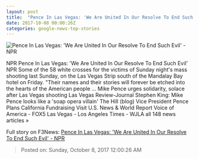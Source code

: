 ```yaml
---
layout: post
title:  "Pence In Las Vegas: 'We Are United In Our Resolve To End Such Evil' - NPR"
date: 2017-10-08 00:00:26Z
categories: google-news-top-stories
---
```


![Pence In Las Vegas: 'We Are United In Our Resolve To End Such Evil' - NPR](https://media.npr.org/assets/img/2017/10/07/gettyimages-858400388_wide-7369ff28f8f338a1fa27ac3a721fecdc2823ab03.jpg?s=1400)

NPR Pence In Las Vegas: 'We Are United In Our Resolve To End Such Evil' NPR Some of the 58 white crosses for the victims of Sunday night's mass shooting last Sunday, on the Las Vegas Strip south of the Mandalay Bay hotel on Friday. "Their names and their stories will forever be etched into the hearts of the American people ... Mike Pence urges solidarity, solace after Las Vegas shooting Las Vegas Review-Journal Stephen King: Mike Pence looks like a 'soap opera villain' The Hill (blog) Vice President Pence Plans California Fundraising Visit U.S. News & World Report Voice of America - FOX5 Las Vegas - Los Angeles Times - WJLA all 148 news articles »


Full story on F3News: [Pence In Las Vegas: 'We Are United In Our Resolve To End Such Evil' - NPR](http://www.f3nws.com/n/dmDaTJ)

> Posted on: Sunday, October 8, 2017 12:00:26 AM
